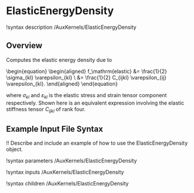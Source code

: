 # ElasticEnergyDensity

!syntax description /AuxKernels/ElasticEnergyDensity

## Overview

Computes the elastic energy density due to

\begin{equation}
  \begin{aligned}
    f_\mathrm{elastic} &= \frac{1}{2} \sigma_{kl} \varepsilon_{kl} \\
    &= \frac{1}{2} C_{ijkl} \varepsilon_{ij} \varepsilon_{kl}.
  \end{aligned}
\end{equation}

where $\sigma_{kl}$ and $\varepsilon_{kl}$ is the elastic stress and strain tensor component respectively. Shown here is an equivalent expression involving the elastic stiffness tensor $C_{ijkl}$ of rank four.

## Example Input File Syntax

!! Describe and include an example of how to use the ElasticEnergyDensity object.

!syntax parameters /AuxKernels/ElasticEnergyDensity

!syntax inputs /AuxKernels/ElasticEnergyDensity

!syntax children /AuxKernels/ElasticEnergyDensity
